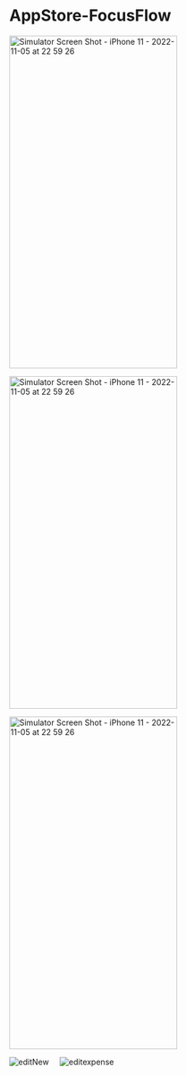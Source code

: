 # AppStore-FocusFlow

<img src="https://github.com/EmreUSL/AppStore-FocusFlow/assets/109242794/2a0d76af-8d19-4c5a-af67-1d48e2bea8d8g" 
  alt="Simulator Screen Shot - iPhone 11 - 2022-11-05 at 22 59 26" width="300" height="593"/>

<img src="https://github.com/EmreUSL/AppStore-FocusFlow/assets/109242794/cbc165af-ed99-4074-9b99-135a6eeb84d7" 
  alt="Simulator Screen Shot - iPhone 11 - 2022-11-05 at 22 59 26" width="300" height="593"/>

<img src="https://github.com/EmreUSL/AppStore-FocusFlow/assets/109242794/8eebab69-6c44-4f1b-a12c-19d2102405e0" 
  alt="Simulator Screen Shot - iPhone 11 - 2022-11-05 at 22 59 26" width="300" height="593"/>


![editNew](https://github.com/EmreUSL/AppStore-FocusFlow/assets/109242794/8eebab69-6c44-4f1b-a12c-19d2102405e0) 
&nbsp;&nbsp;&nbsp;&nbsp;![editexpense](https://github.com/EmreUSL/AppStore-FocusFlow/assets/109242794/cbc165af-ed99-4074-9b99-135a6eeb84d7)

